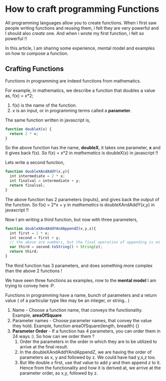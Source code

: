 # How to craft programming Functions

All programming languages allow you to create functions. When i first saw people writing functions and reusing them, i felt they are very powerful and I should also *create* one. And when i wrote my first function, i felt so powerful !!

In this article, I am sharing some experience, mental model and examples on how to compose a function. 

## Crafting Functions

Functions in programming are indeed functions from mathematics.

For example, in mathematics, we describe a function that doubles a value as,
f(x) = x*2;

1. f(x) is the name of the function.
2. x is an input, or in programming terms called a **parameter**.

The same function written in javascript is,

```javascript
function doubleX(x) {
  return 2 * x;
}
```
So the above function has the name, **doubleX**, it takes one parameter, **x** and it gives back f(x).
So f(x) = x\*2 in *mathematics* is doubleX(x) in javascript !!

Lets write a second function,

``` javascript
function doubleXAndAddY(x,y){
  int intermediate = 2 * x;
  int finalval = intermediate + y;
  return finalval;
}
```
The above function has 2 parameters (inputs), and gives back the output of the function.
So f(x) = 2*x + y in *mathematics* is doubleXAndAddY(x,y) in javascript !!

Now I am writing a third function, but now with three parameters,

```javascript
function doubleXAndAddYAndAppendZ(x,y,z){
  int first = 2 * x;
  int second = first + y;
  // the above are numbers, but the final operation of appending is on strings.
  var third = second.toString() + String(z);
  return third;
}
```
The third function has 3 parameters, and does something more complex than the above 2 functions !

We have seen three functions as examples, now to the **mental model** I am trying to convey here :P.

Functions in programming have a name, bunch of parameters and a return value ( of a particular type like may be an integer, or string.. )

1. Name - Choose a function name, that conveys the functionality. Example, **areaOfSquare**
2. Parameter names - Choose parameter names, that convey the value they hold. Example, function areaOfSquare(length, breadth) {}
3. **Parameter Order** - If a function has 4 parameters, you can order them in 24 ways :). So how can we order them ?
   1. Order the parameters in the order in which they are to be utilized to arrive at the final result.
   2. In the doubleXAndAddYAndAppendZ, we are having the order of parameters as x, y and followed by z. We could have had y,x,z    too.
   3. But We double *x* first, use that value to add *y* and then append *z* to it. Hence from the functionality and how it is derived at, we arrive at the parameter order, as x,y, followed by z.
